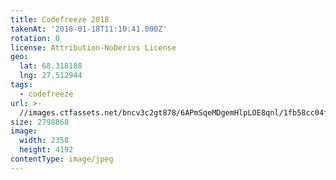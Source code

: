 ```yaml
---
title: Codefreeze 2018
takenAt: '2018-01-18T11:10:41.000Z'
rotation: 0
license: Attribution-NoDerivs License
geo:
  lat: 68.318188
  lng: 27.512944
tags:
  - codefreeze
url: >-
  //images.ctfassets.net/bncv3c2gt878/6APmSqeMDgemHlpLOE8qnl/1fb58cc04fb4a2691f13222fdf02527c/codefreeze-2018_39769968162_o
size: 2798868
image:
  width: 2358
  height: 4192
contentType: image/jpeg
---
```



